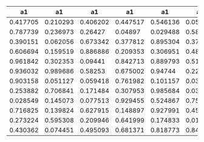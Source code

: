 
| a1       | a1       | a1       | a1       | a1       | a1       | a1       | a1       |
| -------- | -------- | -------- | -------- | -------- | -------- | -------- | -------- |
| 0.417705 | 0.210293 | 0.406202 | 0.447517 | 0.546136 | 0.05921  | 0.705625 | 0.21376  |
| 0.787739 | 0.236973 | 0.26427  | 0.04897  | 0.029488 | 0.588693 | 0.021423 | 0.173249 |
| 0.390151 | 0.062056 | 0.673342 | 0.377812 | 0.895304 | 0.374069 | 0.254069 | 0.958666 |
| 0.606694 | 0.159519 | 0.886886 | 0.209353 | 0.306951 | 0.482355 | 0.145239 | 0.24114  |
| 0.961842 | 0.302353 | 0.09441  | 0.842713 | 0.889793 | 0.515041 | 0.115653 | 0.920732 |
| 0.936032 | 0.989686 | 0.58253  | 0.675002 | 0.94744  | 0.225135 | 0.717279 | 0.951425 |
| 0.903158 | 0.051127 | 0.059418 | 0.761982 | 0.101157 | 0.035923 | 0.283735 | 0.159704 |
| 0.253882 | 0.706841 | 0.171484 | 0.307953 | 0.985684 | 0.037637 | 0.126644 | 0.704296 |
| 0.028549 | 0.145073 | 0.077513 | 0.929455 | 0.524867 | 0.752035 | 0.137098 | 0.621788 |
| 0.716825 | 0.139824 | 0.627915 | 0.148897 | 0.927991 | 0.452166 | 0.436178 | 0.310476 |
| 0.273224 | 0.595308 | 0.209946 | 0.641999 | 0.174833 | 0.015368 | 0.461283 | 0.548001 |
| 0.430362 | 0.074451 | 0.495093 | 0.681371 | 0.818773 | 0.840922 | 0.243711 | 0.678889 |
